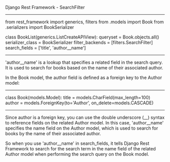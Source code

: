  Django Rest Framework - SearchFilter

__________________________
from rest_framework import generics, filters
from .models import Book
from .serializers import BookSerializer

class BookList(generics.ListCreateAPIView):
    queryset = Book.objects.all()
    serializer_class = BookSerializer
    filter_backends = [filters.SearchFilter]
    search_fields = ['title', 'author__name']
__________________________



'author__name' is a lookup that specifies a related field in the search query. It is used to search for books based on the name of their associated author.

In the Book model, the author field is defined as a foreign key to the Author model:

__________________________
class Book(models.Model):
    title = models.CharField(max_length=100)
    author = models.ForeignKey(to='Author', on_delete=models.CASCADE)
__________________________

Since author is a foreign key, you can use the double underscore (__) syntax to reference fields on the related Author model. In this case, 'author__name' specifies the name field on the Author model, which is used to search for books by the name of their associated author.

So when you use 'author__name' in search_fields, it tells Django Rest Framework to search for the search term in the name field of the related Author model when performing the search query on the Book model.